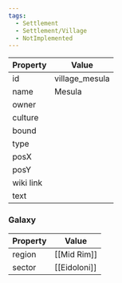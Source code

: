 ```yaml
---
tags:
  - Settlement
  - Settlement/Village
  - NotImplemented
---
```


| Property  | Value          |
| --------- | -------------- |
| id        | village_mesula |
| name      | Mesula         |
| owner     |                |
| culture   |                |
| bound     |                |
| type      |                |
| posX      |                |
| posY      |                |
| wiki link |                |
| text      |                |

### Galaxy
| Property | Value        |
| -------- | ------------ |
| region   | [[Mid Rim]]  |
| sector   | [[Eidoloni]] |
